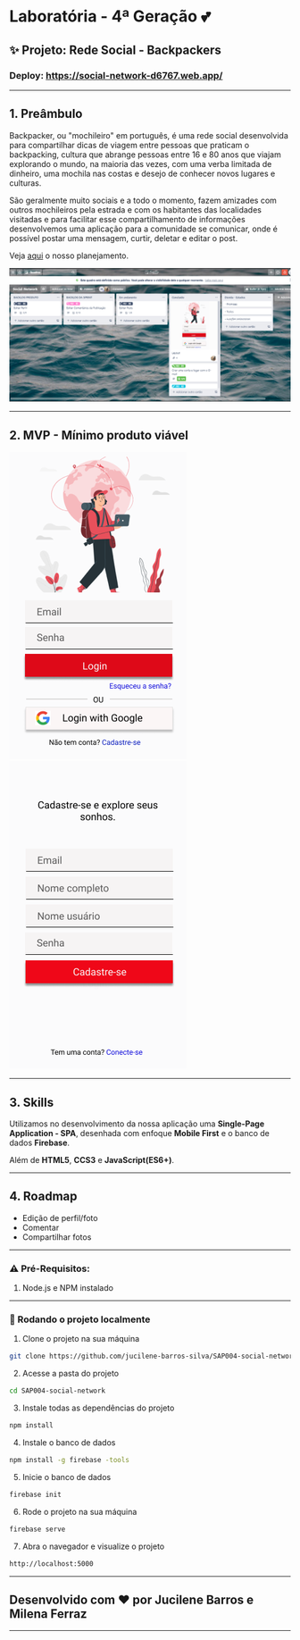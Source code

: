 # Laboratória - 4ª Geração :two_hearts: 

## :sparkles: Projeto: Rede Social - Backpackers
### Deploy: https://social-network-d6767.web.app/
***
## 1. Preâmbulo

Backpacker, ou "mochileiro" em português, é uma rede social desenvolvida para compartilhar dicas de viagem entre pessoas que praticam o backpacking, cultura que abrange pessoas entre 16 e 80 anos que viajam explorando o mundo, na maioria das vezes, com uma verba limitada de dinheiro, uma mochila nas costas e desejo de conhecer novos lugares e culturas. 

São geralmente muito sociais e a todo o momento, fazem amizades com outros mochileiros pela estrada e com os habitantes das localidades visitadas e para facilitar esse compartilhamento de informações desenvolvemos uma aplicação para a comunidade se comunicar, onde é possível postar uma mensagem, curtir, deletar e editar o post.

Veja [aqui](https://trello.com/b/wqHM3qO5/social-network)  o nosso planejamento.

![](/public/img/planejamento.png)
****
## 2. MVP - Mínimo produto viável

![](/public/img/REDE-SOCIAL4.png)
![](/public/img/REDE-SOCIAL5.png)

****
## 3. Skills

Utilizamos no desenvolvimento da nossa aplicação uma **Single-Page Application - SPA**, desenhada com enfoque **Mobile First** e o banco de dados **Firebase**.

Além de **HTML5**, **CCS3** e **JavaScript(ES6+)**.

****

## 4. Roadmap

- Edição de perfil/foto
- Comentar
- Compartilhar fotos

****

### :warning: Pré-Requisitos:

1. Node.js e NPM instalado
****

### 🚀 Rodando o projeto localmente

1. Clone o projeto na sua máquina

```sh
git clone https://github.com/jucilene-barros-silva/SAP004-social-network.git
```

2. Acesse a pasta do projeto
 
```sh
cd SAP004-social-network
```

3. Instale todas as dependências do projeto

```sh
npm install
```

4. Instale o banco de dados

```sh
npm install -g firebase -tools
```

5. Inicie o banco de dados

```sh
firebase init
```

6. Rode o projeto na sua máquina

```sh
firebase serve
```

7. Abra o navegador e visualize o projeto

```sh
http://localhost:5000
```

---------------------------------------------------
## Desenvolvido com :heart: por Jucilene Barros e Milena Ferraz
---------------------------------------------------
